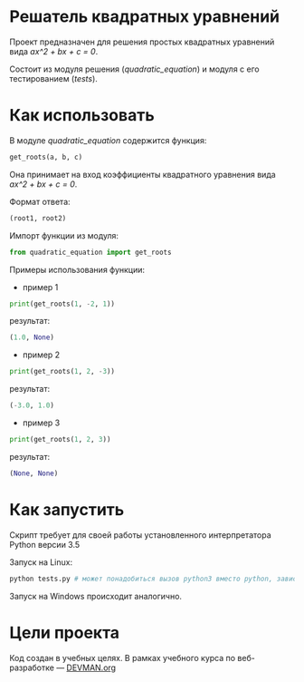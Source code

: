 # Решатель квадратных уравнений

Проект предназначен для решения простых квадратных уравнений вида *ax^2 + bx + c = 0*.

Состоит из модуля решения (*quadratic_equation*) и модуля с его тестированием (*tests*).

# Как использовать

В модуле *quadratic_equation* содержится функция:
```python
get_roots(a, b, c)
```
Она принимает на вход коэффициенты квадратного уравнения вида *ax^2 + bx + c = 0*.

Формат ответа:
```python
(root1, root2)
```

Импорт функции из модуля:
```python
from quadratic_equation import get_roots
```
Примеры использования функции:

+ пример 1
 ```python
 print(get_roots(1, -2, 1))
 ```
 результат:
 ```python
 (1.0, None)
 ```
 
+ пример 2
 ```python
 print(get_roots(1, 2, -3))
 ```
 результат:
 ```python
 (-3.0, 1.0)
 ```
  
+ пример 3
 ```python
 print(get_roots(1, 2, 3))
 ```
 результат:
 ```python
 (None, None)
 ```
# Как запустить

Скрипт требует для своей работы установленного интерпретатора Python версии 3.5

Запуск на Linux:

```bash
python tests.py # может понадобиться вызов python3 вместо python, зависит от настроек операционной системы
```

Запуск на Windows происходит аналогично.

# Цели проекта

Код создан в учебных целях. В рамках учебного курса по веб-разработке ― [DEVMAN.org](https://devman.org)

